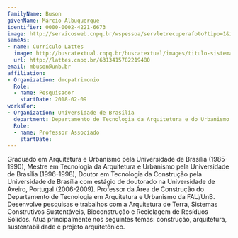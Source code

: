 ```yaml
---
familyName: Buson
givenName: Márcio Albuquerque
identifier: 0000-0002-4221-6673
image: http://servicosweb.cnpq.br/wspessoa/servletrecuperafoto?tipo=1&id=K4701762U1
sameAs:
- name: Currículo Lattes
  image: http://buscatextual.cnpq.br/buscatextual/images/titulo-sistema.png
  url: http://lattes.cnpq.br/6313415782219480
email: mbuson@unb.br
affiliation:
- Organization: dmcpatrimonio
  Role:
  - name: Pesquisador
    startDate: 2018-02-09
worksFor:
- Organization: Universidade de Brasília
  department: Departamento de Tecnologia da Arquitetura e do Urbanismo
  Role:
  - name: Professor Associado
    startDate:
---
```


Graduado em Arquitetura e Urbanismo pela Universidade de Brasília
(1985-1990), Mestre em Tecnologia da Arquitetura e Urbanismo pela
Universidade de Brasília (1996-1998), Doutor em Tecnologia da Construção
pela Universidade de Brasília com estágio de doutorado na Universidade
de Aveiro, Portugal (2006-2009). Professor da Área de Construção do
Departamento de Tecnologia em Arquitetura e Urbanismo da FAU/UnB.
Desenvolve pesquisas e trabalhos com a Arquitetura de Terra, Sistemas
Construtivos Sustentáveis, Bioconstrução e Reciclagem de Resíduos
Sólidos. Atua principalmente nos seguintes temas: construção,
arquitetura, sustentabilidade e projeto arquitetônico. 

